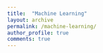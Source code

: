 ```yaml
---
title:  "Machine Learning"
layout: archive
permalink: /machine-learning/
author_profile: true
comments: true
---
```

